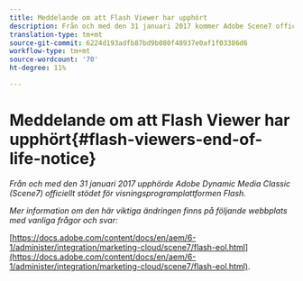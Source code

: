 ```yaml
---
title: Meddelande om att Flash Viewer har upphört
description: Från och med den 31 januari 2017 kommer Adobe Scene7 officiellt att stödja visningsprogrammet för Flash.
translation-type: tm+mt
source-git-commit: 6224d193adfb87bd9b080f48937e0af1f03386d6
workflow-type: tm+mt
source-wordcount: '70'
ht-degree: 11%

---
```



# Meddelande om att Flash Viewer har upphört{#flash-viewers-end-of-life-notice}

*Från och med den 31 januari 2017 upphörde Adobe Dynamic Media Classic (Scene7) officiellt stödet för visningsprogramplattformen Flash.*

*Mer information om den här viktiga ändringen finns på följande webbplats med vanliga frågor och svar:*

[https://docs.adobe.com/content/docs/en/aem/6-1/administer/integration/marketing-cloud/scene7/flash-eol.html](https://docs.adobe.com/content/docs/en/aem/6-1/administer/integration/marketing-cloud/scene7/flash-eol.html).
